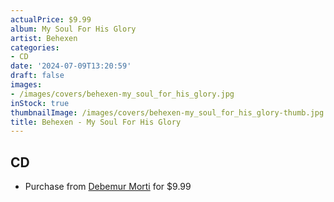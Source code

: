 ```yaml
---
actualPrice: $9.99
album: My Soul For His Glory
artist: Behexen
categories:
- CD
date: '2024-07-09T13:20:59'
draft: false
images:
- /images/covers/behexen-my_soul_for_his_glory.jpg
inStock: true
thumbnailImage: /images/covers/behexen-my_soul_for_his_glory-thumb.jpg
title: Behexen - My Soul For His Glory
---
```


## CD
* Purchase from [Debemur Morti](https://debemurmorti.aisamerch.com/item/81951) for $9.99
